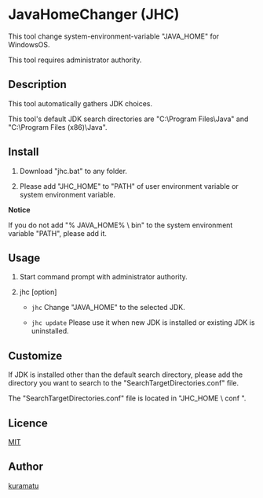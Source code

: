 # JavaHomeChanger (JHC)

This tool change system-environment-variable "JAVA_HOME" for WindowsOS.

This tool requires administrator authority.



## Description

This tool automatically gathers JDK choices.

This tool's default JDK search directories are "C:\Program Files\Java\" and "C:\Program Files (x86)\Java\".



## Install

1. Download "jhc.bat" to any folder.

2. Please add "JHC_HOME" to "PATH" of user environment variable or system environment variable.



**Notice**

 If you do not add "% JAVA_HOME% \ bin" to the system environment variable "PATH", please add it.



## Usage

1. Start command prompt with administrator authority.
2. jhc [option]

	- `jhc`  Change "JAVA_HOME" to the selected JDK.

	- `jhc update`  Please use it when new JDK is installed or existing JDK is uninstalled.



## Customize

If JDK is installed other than the default search directory, please add the directory you want to search to the "SearchTargetDirectories.conf" file.

The "SearchTargetDirectories.conf" file is located in "JHC_HOME \ conf \".



## Licence

[MIT](https://github.com/kuramatu/JavaHomeChanger/blob/master/LICENSE)



## Author

[kuramatu](https://github.com/kuramatu)
